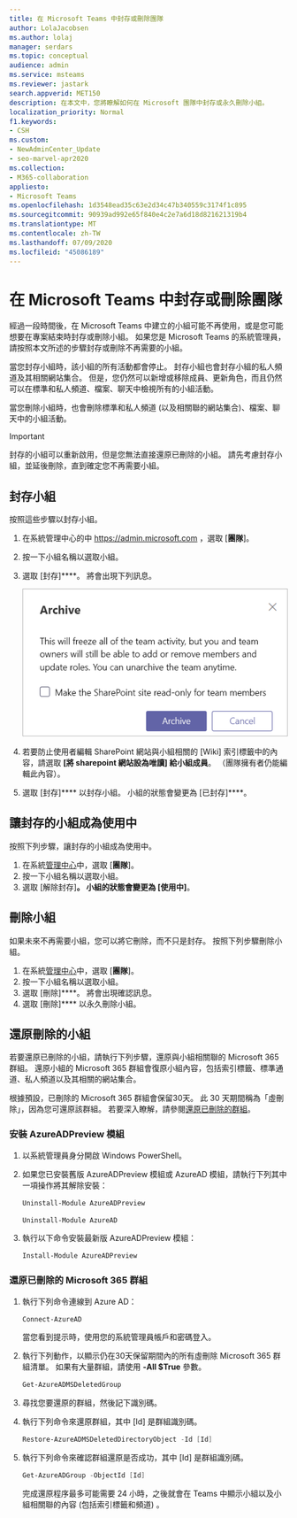 ```yaml
---
title: 在 Microsoft Teams 中封存或刪除團隊
author: LolaJacobsen
ms.author: lolaj
manager: serdars
ms.topic: conceptual
audience: admin
ms.service: msteams
ms.reviewer: jastark
search.appverid: MET150
description: 在本文中，您將瞭解如何在 Microsoft 團隊中封存或永久刪除小組。
localization_priority: Normal
f1.keywords:
- CSH
ms.custom:
- NewAdminCenter_Update
- seo-marvel-apr2020
ms.collection:
- M365-collaboration
appliesto:
- Microsoft Teams
ms.openlocfilehash: 1d3548ead35c63e2d34c47b340559c3174f1c895
ms.sourcegitcommit: 90939ad992e65f840e4c2e7a6d18d821621319b4
ms.translationtype: MT
ms.contentlocale: zh-TW
ms.lasthandoff: 07/09/2020
ms.locfileid: "45086189"
---
```

<a name="archive-or-delete-a-team-in-microsoft-teams"></a>在 Microsoft Teams 中封存或刪除團隊
===========================================

經過一段時間後，在 Microsoft Teams 中建立的小組可能不再使用，或是您可能想要在專案結束時封存或刪除小組。 如果您是 Microsoft Teams 的系統管理員，請按照本文所述的步驟封存或刪除不再需要的小組。

當您封存小組時，該小組的所有活動都會停止。 封存小組也會封存小組的私人頻道及其相關網站集合。  但是，您仍然可以新增或移除成員、更新角色，而且仍然可以在標準和私人頻道、檔案、聊天中檢視所有的小組活動。

當您刪除小組時，也會刪除標準和私人頻道 (以及相關聯的網站集合)、檔案、聊天中的小組活動。

> [!IMPORTANT]
> 封存的小組可以重新啟用，但是您無法直接還原已刪除的小組。 請先考慮封存小組，並延後刪除，直到確定您不再需要小組。

## <a name="archive-a-team"></a>封存小組

按照這些步驟以封存小組。

1. 在系統管理中心的中 <a href="https://go.microsoft.com/fwlink/p/?linkid=2024339" target="_blank">https://admin.microsoft.com</a> ，選取 [**團隊**]。
2. 按一下小組名稱以選取小組。
3. 選取 [封存]****。 將會出現下列訊息。

    ![螢幕擷取畫面：Teams 封存訊息](media/teams-archive-message.png)

4. 若要防止使用者編輯 SharePoint 網站與小組相關的 [Wiki] 索引標籤中的內容，請選取 **[將 sharepoint 網站設為唯讀] 給小組成員**。 （團隊擁有者仍能編輯此內容）。
5. 選取 [封存]**** 以封存小組。 小組的狀態會變更為 [已封存]****。

## <a name="make-an-archived-team-active"></a>讓封存的小組成為使用中

按照下列步驟，讓封存的小組成為使用中。

1. 在系統<a href="https://go.microsoft.com/fwlink/p/?linkid=2024339" target="_blank">管理中心</a>中，選取 [**團隊**]。
2. 按一下小組名稱以選取小組。
3. 選取 [解除封存]****。 小組的狀態會變更為 [使用中]****。

## <a name="delete-a-team"></a>刪除小組

如果未來不再需要小組，您可以將它刪除，而不只是封存。 按照下列步驟刪除小組。

1.  在系統<a href="https://go.microsoft.com/fwlink/p/?linkid=2024339" target="_blank">管理中心</a>中，選取 [**團隊**]。
2.  按一下小組名稱以選取小組。
3.  選取 [刪除]****。 將會出現確認訊息。
4.  選取 [刪除]**** 以永久刪除小組。

## <a name="restore-a-deleted-team"></a>還原刪除的小組

若要還原已刪除的小組，請執行下列步驟，還原與小組相關聯的 Microsoft 365 群組。 還原小組的 Microsoft 365 群組會復原小組內容，包括索引標籤、標準通道、私人頻道以及其相關的網站集合。

根據預設，已刪除的 Microsoft 365 群組會保留30天。 此 30 天期間稱為「虛刪除」，因為您可還原該群組。 若要深入瞭解，請參閱[還原已刪除的群組](https://docs.microsoft.com/microsoft-365/admin/create-groups/restore-deleted-group)。

### <a name="install-the-azureadpreview-module"></a>安裝 AzureADPreview 模組

1. 以系統管理員身分開啟 Windows PowerShell。
2. 如果您已安裝舊版 AzureADPreview 模組或 AzureAD 模組，請執行下列其中一項操作將其解除安裝：

    ```PowerShell 
    Uninstall-Module AzureADPreview
    ```

    ```PowerShell
    Uninstall-Module AzureAD
    ```
3. 執行以下命令安裝最新版 AzureADPreview 模組：

    ```PowerShell
    Install-Module AzureADPreview
    ```    

### <a name="restore-the-deleted-microsoft-365-group"></a>還原已刪除的 Microsoft 365 群組

1. 執行下列命令連線到 Azure AD：
    ```PowerShell
    Connect-AzureAD
    ```
    當您看到提示時，使用您的系統管理員帳戶和密碼登入。  
2. 執行下列動作，以顯示仍在30天保留期間內的所有虛刪除 Microsoft 365 群組清單。 如果有大量群組，請使用 **-All $True** 參數。
    ```PowerShell
    Get-AzureADMSDeletedGroup
    ``` 
3. 尋找您要還原的群組，然後記下識別碼。
4. 執行下列命令來還原群組，其中 [Id] 是群組識別碼。
    ```PowerShell
    Restore-AzureADMSDeletedDirectoryObject -Id [Id]
    ```
5.  執行下列命令來確認群組還原是否成功，其中 [Id] 是群組識別碼。
    ```PowerShell
    Get-AzureADGroup -ObjectId [Id]
    ```

    完成還原程序最多可能需要 24 小時，之後就會在 Teams 中顯示小組以及小組相關聯的內容 (包括索引標籤和頻道) 。
